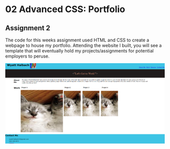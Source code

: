 # 02 Advanced CSS: Portfolio

## Assignment 2

The code for this weeks assignment used HTML and CSS to create a webpage to house my portfolio. Attending the website I built, you will see a template that will eventually hold my projects/assignments for potential employers to peruse.

![](2022-09-26-21-45-08.png)
